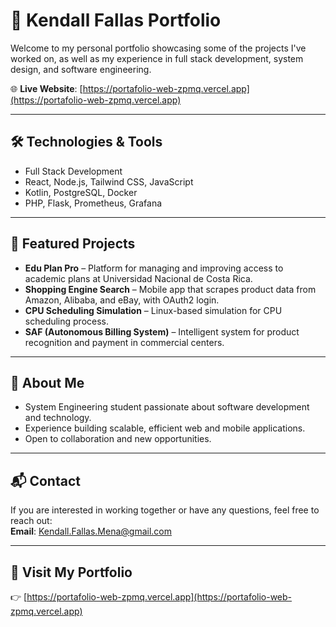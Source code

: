 # 💼 Kendall Fallas Portfolio

Welcome to my personal portfolio showcasing some of the projects I've worked on, as well as my experience in full stack development, system design, and software engineering.

🌐 **Live Website**: [https://portafolio-web-zpmq.vercel.app](https://portafolio-web-zpmq.vercel.app)

---

## 🛠️ Technologies & Tools

- Full Stack Development  
- React, Node.js, Tailwind CSS, JavaScript  
- Kotlin, PostgreSQL, Docker  
- PHP, Flask, Prometheus, Grafana  

---

## 🚀 Featured Projects

- **Edu Plan Pro** – Platform for managing and improving access to academic plans at Universidad Nacional de Costa Rica.  
- **Shopping Engine Search** – Mobile app that scrapes product data from Amazon, Alibaba, and eBay, with OAuth2 login.  
- **CPU Scheduling Simulation** – Linux-based simulation for CPU scheduling process.  
- **SAF (Autonomous Billing System)** – Intelligent system for product recognition and payment in commercial centers.  

---

## 📄 About Me

- System Engineering student passionate about software development and technology.  
- Experience building scalable, efficient web and mobile applications.  
- Open to collaboration and new opportunities.  

---

## 📬 Contact

If you are interested in working together or have any questions, feel free to reach out:  
**Email**: Kendall.Fallas.Mena@gmail.com  

---

## 🔗 Visit My Portfolio

👉 [https://portafolio-web-zpmq.vercel.app](https://portafolio-web-zpmq.vercel.app)
